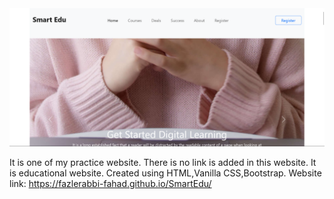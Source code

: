 <img src="Smart-Education.png">

It is one of my practice website. There is no link is added in this website. It is educational website. Created using HTML,Vanilla CSS,Bootstrap. Website link: https://fazlerabbi-fahad.github.io/SmartEdu/
